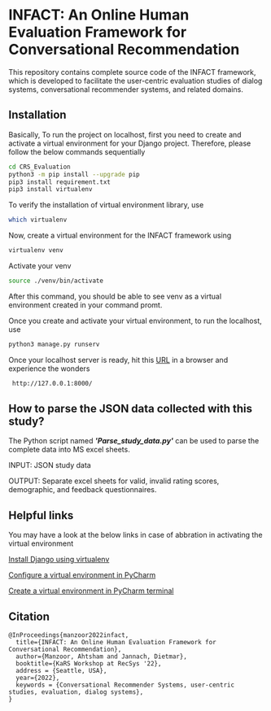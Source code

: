 # INFACT: An Online Human Evaluation Framework for Conversational Recommendation

This repository contains complete source code of the INFACT framework, which is developed to facilitate the user-centric evaluation studies of dialog systems, conversational recommender systems, and related domains.

## Installation

Basically, To run the project on localhost, first you need to create and activate a virtual environment for your Django project. Therefore, please follow the below commands sequentially  

```bash
cd CRS_Evaluation
python3 -m pip install --upgrade pip
pip3 install requirement.txt
pip3 install virtualenv
```
To verify the installation of virtual environment library, use
```bash
which virtualenv
```

Now, create a virtual environment for the INFACT framework using

```bash
virtualenv venv
```
Activate your venv
```bash
source ./venv/bin/activate
```
After this command, you should be able to see venv as a virtual environment created in your command promt.

Once you create and activate your virtual environment, to run the localhost, use
```bash
python3 manage.py runserv
```

Once your localhost server is ready, hit this [URL]( http://127.0.0.1:8000/ ) in a browser and experience the wonders
```bash
 http://127.0.0.1:8000/
```

## How to parse the JSON data collected with this study?

The Python script named _**'Parse_study_data.py'**_ can be used to parse the complete data into MS excel sheets.

INPUT: JSON study data

OUTPUT: Separate excel sheets for valid, invalid rating scores, demographic, and feedback questionnaires.

## Helpful links
You may have a look at the below links in case of abbration in activating the virtual environment

[Install Django using virtualenv](https://help.dreamhost.com/hc/en-us/articles/215317948-Install-Django-using-virtualenv)

[Configure a virtual environment in PyCharm](https://www.jetbrains.com/help/pycharm/creating-virtual-environment.html)

[Create a virtual environment in PyCharm terminal](https://www.codegrepper.com/code-examples/shell/create+a+virtual+environment+python+pycharm)



## **Citation**
```
@InProceedings{manzoor2022infact,
  title={INFACT: An Online Human Evaluation Framework for Conversational Recommendation},
  author={Manzoor, Ahtsham and Jannach, Dietmar},
  booktitle={KaRS Workshop at RecSys '22},
  address = {Seattle, USA},
  year={2022},
  keywords = {Conversational Recommender Systems, user-centric studies, evaluation, dialog systems},
}
```

